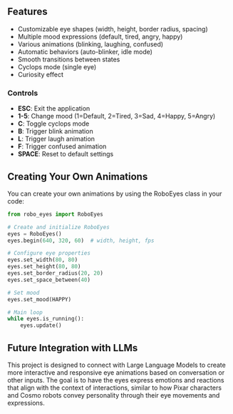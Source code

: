 ## Features

- Customizable eye shapes (width, height, border radius, spacing)
- Multiple mood expressions (default, tired, angry, happy)
- Various animations (blinking, laughing, confused)
- Automatic behaviors (auto-blinker, idle mode)
- Smooth transitions between states
- Cyclops mode (single eye)
- Curiosity effect

### Controls

- **ESC**: Exit the application
- **1-5**: Change mood (1=Default, 2=Tired, 3=Sad, 4=Happy, 5=Angry)
- **C**: Toggle cyclops mode
- **B**: Trigger blink animation
- **L**: Trigger laugh animation
- **F**: Trigger confused animation
- **SPACE**: Reset to default settings

## Creating Your Own Animations

You can create your own animations by using the RoboEyes class in your code:

```python
from robo_eyes import RoboEyes

# Create and initialize RoboEyes
eyes = RoboEyes()
eyes.begin(640, 320, 60)  # width, height, fps

# Configure eye properties
eyes.set_width(80, 80)
eyes.set_height(80, 80)
eyes.set_border_radius(20, 20)
eyes.set_space_between(40)

# Set mood
eyes.set_mood(HAPPY)

# Main loop
while eyes.is_running():
    eyes.update()
```

## Future Integration with LLMs

This project is designed to connect with Large Language Models to create more interactive and responsive eye animations based on conversation or other inputs. The goal is to have the eyes express emotions and reactions that align with the context of interactions, similar to how Pixar characters and Cosmo robots convey personality through their eye movements and expressions.
